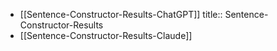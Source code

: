 - [[Sentence-Constructor-Results-ChatGPT]]
  title:: Sentence-Constructor-Results
- [[Sentence-Constructor-Results-Claude]]